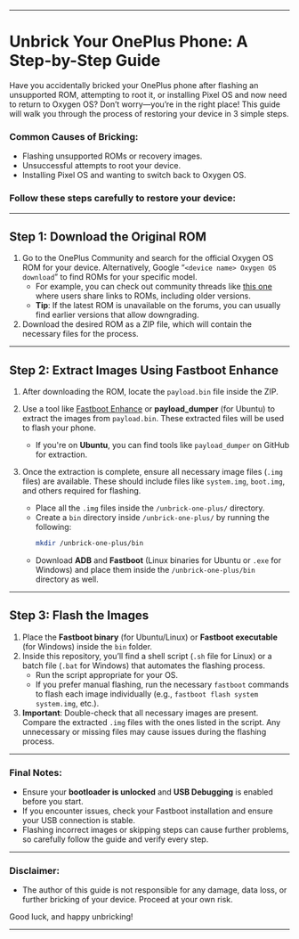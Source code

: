 
---

# **Unbrick Your OnePlus Phone: A Step-by-Step Guide**

Have you accidentally bricked your OnePlus phone after flashing an unsupported ROM, attempting to root it, or installing Pixel OS and now need to return to Oxygen OS? Don’t worry—you’re in the right place! This guide will walk you through the process of restoring your device in 3 simple steps.

### **Common Causes of Bricking:**
- Flashing unsupported ROMs or recovery images.
- Unsuccessful attempts to root your device.
- Installing Pixel OS and wanting to switch back to Oxygen OS.

### **Follow these steps carefully to restore your device:**

---

## **Step 1: Download the Original ROM**

1. Go to the OnePlus Community and search for the official Oxygen OS ROM for your device. Alternatively, Google “`<device name> Oxygen OS download`” to find ROMs for your specific model. 
    - For example, you can check out community threads like [this one](https://community.oneplus.com/thread/1231470507946672129) where users share links to ROMs, including older versions.
    - **Tip**: If the latest ROM is unavailable on the forums, you can usually find earlier versions that allow downgrading.
2. Download the desired ROM as a ZIP file, which will contain the necessary files for the process.

---

## **Step 2: Extract Images Using Fastboot Enhance**

1. After downloading the ROM, locate the `payload.bin` file inside the ZIP.

2. Use a tool like [Fastboot Enhance](https://github.com/fastboot-enhance) or **payload_dumper** (for Ubuntu) to extract the images from `payload.bin`. These extracted files will be used to flash your phone.
   - If you're on **Ubuntu**, you can find tools like `payload_dumper` on GitHub for extraction.

3. Once the extraction is complete, ensure all necessary image files (`.img` files) are available. These should include files like `system.img`, `boot.img`, and others required for flashing.
   - Place all the `.img` files inside the `/unbrick-one-plus/` directory.
   - Create a `bin` directory inside `/unbrick-one-plus/` by running the following:
     ```bash
     mkdir /unbrick-one-plus/bin
     ```
   - Download **ADB** and **Fastboot** (Linux binaries for Ubuntu or `.exe` for Windows) and place them inside the `/unbrick-one-plus/bin` directory as well.

---


## **Step 3: Flash the Images**

1. Place the **Fastboot binary** (for Ubuntu/Linux) or **Fastboot executable** (for Windows) inside the `bin` folder.
2. Inside this repository, you’ll find a shell script (`.sh` file for Linux) or a batch file (`.bat` for Windows) that automates the flashing process.
    - Run the script appropriate for your OS.
    - If you prefer manual flashing, run the necessary `fastboot` commands to flash each image individually (e.g., `fastboot flash system system.img`, etc.).
3. **Important**: Double-check that all necessary images are present. Compare the extracted `.img` files with the ones listed in the script. Any unnecessary or missing files may cause issues during the flashing process.

---

### **Final Notes:**
- Ensure your **bootloader is unlocked** and **USB Debugging** is enabled before you start.
- If you encounter issues, check your Fastboot installation and ensure your USB connection is stable.
- Flashing incorrect images or skipping steps can cause further problems, so carefully follow the guide and verify every step.

---

### **Disclaimer:**
- The author of this guide is not responsible for any damage, data loss, or further bricking of your device. Proceed at your own risk.

Good luck, and happy unbricking!

---